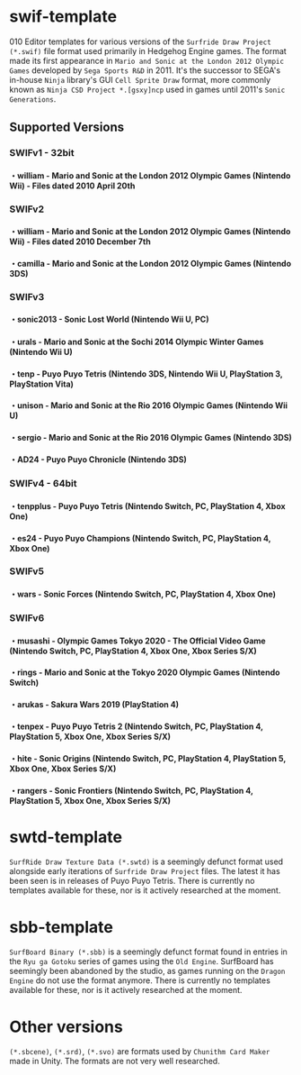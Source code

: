 # swif-template
010 Editor templates for various versions of the `Surfride Draw Project (*.swif)` file format used primarily in Hedgehog Engine games.
The format made its first appearance in `Mario and Sonic at the London 2012 Olympic Games` developed by `Sega Sports R&D` in 2011.
It's the successor to SEGA's in-house `Ninja` library's GUI `Cell Sprite Draw` format, more commonly known as `Ninja CSD Project *.[gsxy]ncp` used in games until 2011's `Sonic Generations`.
 
## Supported Versions
### SWIFv1 - 32bit
#### ・william - Mario and Sonic at the London 2012 Olympic Games (Nintendo Wii) - Files dated 2010 April 20th

### SWIFv2
#### ・william - Mario and Sonic at the London 2012 Olympic Games (Nintendo Wii) - Files dated 2010 December 7th
#### ・camilla - Mario and Sonic at the London 2012 Olympic Games (Nintendo 3DS)

### SWIFv3
#### ・sonic2013 - Sonic Lost World (Nintendo Wii U, PC)
#### ・urals - Mario and Sonic at the Sochi 2014 Olympic Winter Games (Nintendo Wii U)
#### ・tenp - Puyo Puyo Tetris (Nintendo 3DS, Nintendo Wii U, PlayStation 3, PlayStation Vita)
#### ・unison - Mario and Sonic at the Rio 2016 Olympic Games (Nintendo Wii U)
#### ・sergio - Mario and Sonic at the Rio 2016 Olympic Games (Nintendo 3DS)
#### ・AD24 - Puyo Puyo Chronicle (Nintendo 3DS)

### SWIFv4 - 64bit
#### ・tenpplus - Puyo Puyo Tetris (Nintendo Switch, PC, PlayStation 4, Xbox One)
#### ・es24 - Puyo Puyo Champions (Nintendo Switch, PC, PlayStation 4, Xbox One)

### SWIFv5
#### ・wars - Sonic Forces (Nintendo Switch, PC, PlayStation 4, Xbox One)

### SWIFv6
#### ・musashi - Olympic Games Tokyo 2020 - The Official Video Game (Nintendo Switch, PC, PlayStation 4, Xbox One, Xbox Series S/X)
#### ・rings - Mario and Sonic at the Tokyo 2020 Olympic Games (Nintendo Switch)
#### ・arukas - Sakura Wars 2019 (PlayStation 4)
#### ・tenpex - Puyo Puyo Tetris 2 (Nintendo Switch, PC, PlayStation 4, PlayStation 5, Xbox One, Xbox Series S/X)
#### ・hite - Sonic Origins (Nintendo Switch, PC, PlayStation 4, PlayStation 5, Xbox One, Xbox Series S/X)
#### ・rangers - Sonic Frontiers (Nintendo Switch, PC, PlayStation 4, PlayStation 5, Xbox One, Xbox Series S/X)

# swtd-template
`SurfRide Draw Texture Data (*.swtd)` is a seemingly defunct format used alongside early iterations of `Surfride Draw Project` files.
The latest it has been seen is in releases of Puyo Puyo Tetris.
There is currently no templates available for these, nor is it actively researched at the moment.

# sbb-template
`SurfBoard Binary (*.sbb)` is a seemingly defunct format found in entries in the `Ryu ga Gotoku` series of games using the `Old Engine`. SurfBoard has seemingly been abandoned by the studio, as games running on the `Dragon Engine` do not use the format anymore.
There is currently no templates available for these, nor is it actively researched at the moment.

# Other versions
`(*.sbcene)`, `(*.srd)`, `(*.svo)` are formats used by `Chunithm Card Maker` made in Unity. The formats are not very well researched.
